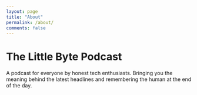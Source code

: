 ```yaml
---
layout: page
title: "About"
permalink: /about/
comments: false
---
```


# The Little Byte Podcast

A podcast for everyone by honest tech enthusiasts. Bringing you the meaning behind the latest headlines and remembering the human at the end of the day.